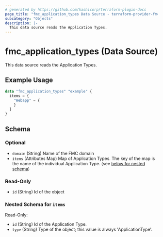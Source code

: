 ```yaml
---
# generated by https://github.com/hashicorp/terraform-plugin-docs
page_title: "fmc_application_types Data Source - terraform-provider-fmc"
subcategory: "Objects"
description: |-
  This data source reads the Application Types.
---
```


# fmc_application_types (Data Source)

This data source reads the Application Types.

## Example Usage

```terraform
data "fmc_application_types" "example" {
  items = {
    "Webapp" = {
    }
  }
}
```

<!-- schema generated by tfplugindocs -->
## Schema

### Optional

- `domain` (String) Name of the FMC domain
- `items` (Attributes Map) Map of Application Types. The key of the map is the name of the individual Application Type. (see [below for nested schema](#nestedatt--items))

### Read-Only

- `id` (String) Id of the object

<a id="nestedatt--items"></a>
### Nested Schema for `items`

Read-Only:

- `id` (String) Id of the Application Type.
- `type` (String) Type of the object; this value is always 'ApplicationType'.
